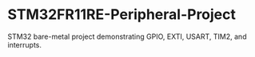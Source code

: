 # STM32FR11RE-Peripheral-Project
STM32 bare-metal project demonstrating GPIO, EXTI, USART, TIM2, and interrupts.
